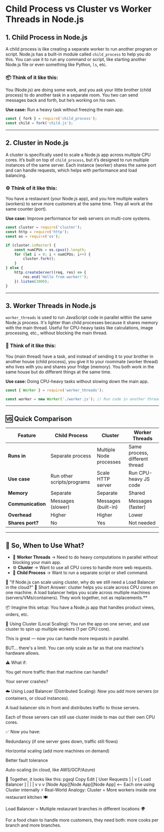 # Child Process vs Cluster vs Worker Threads in Node.js

## 1. Child Process in Node.js
A child process is like creating a separate worker to run another program or script. Node.js has a built-in module called `child_process` to help you do this. You can use it to run any command or script, like starting another Node.js file or even something like Python, `ls`, etc.

### 📦 Think of it like this:
You (Node.js) are doing some work, and you ask your little brother (child process) to do another task in a separate room. You two can send messages back and forth, but he’s working on his own.

**Use case:** Run a heavy task without freezing the main app.

```javascript
const { fork } = require('child_process');
const child = fork('child.js');
```

---

## 2. Cluster in Node.js
A cluster is specifically used to scale a Node.js app across multiple CPU cores. It’s built on top of `child_process`, but it’s designed to run multiple instances of the same server. Each instance (worker) shares the same port and can handle requests, which helps with performance and load balancing.

### ⚙️ Think of it like this:
You have a restaurant (your Node.js app), and you hire multiple waiters (workers) to serve more customers at the same time. They all work at the same counter (port).

**Use case:** Improve performance for web servers on multi-core systems.

```javascript
const cluster = require('cluster');
const http = require('http');
const os = require('os');

if (cluster.isMaster) {
    const numCPUs = os.cpus().length;
    for (let i = 0; i < numCPUs; i++) {
        cluster.fork();
    }
} else {
    http.createServer((req, res) => {
        res.end('Hello from worker!');
    }).listen(3000);
}
```

---

## 3. Worker Threads in Node.js
`worker_threads` is used to run JavaScript code in parallel within the same Node.js process. It's lighter than child processes because it shares memory with the main thread. Useful for CPU-heavy tasks like calculations, image processing, etc., without blocking the main thread.

### 🧠 Think of it like this:
You (main thread) have a task, and instead of sending it to your brother in another house (child process), you give it to your roommate (worker thread) who lives with you and shares your fridge (memory). You both work in the same house but do different things at the same time.

**Use case:** Doing CPU-heavy tasks without slowing down the main app.

```javascript
const { Worker } = require('worker_threads');

const worker = new Worker('./worker.js'); // Run code in another thread
```

---

## 🆚 Quick Comparison

| Feature         | Child Process         | Cluster                  | Worker Threads          |
|------------------|-----------------------|--------------------------|-------------------------|
| **Runs in**      | Separate process      | Multiple Node processes  | Same process, different thread |
| **Use case**     | Run other scripts/programs | Scale HTTP server       | Run CPU-heavy JS code   |
| **Memory**       | Separate              | Separate                 | Shared                  |
| **Communication**| Messages (slower)     | Messages (built-in)      | Messages (faster)       |
| **Overhead**     | Higher                | Higher                   | Lower                   |
| **Shares port?** | No                    | Yes                      | Not needed              |

---

## 🤔 So, When to Use What?

- 🧮 **Worker Threads** → Need to do heavy computations in parallel without blocking your main app.
- ⚙️ **Cluster** → Want to use all CPU cores to handle more web requests.
- 🧾 **Child Process** → Want to run a separate script or shell command.


🧠 "If Node.js can scale using cluster, why do we still need a Load Balancer in the cloud?"
🧭 Short Answer:
cluster helps you scale across CPU cores on one machine.
A load balancer helps you scale across multiple machines (servers/VMs/containers).
They work together, not as replacements.**

📦 Imagine this setup:
You have a Node.js app that handles product views, orders, etc.

🧰 Using Cluster (Local Scaling):
You run the app on one server, and use cluster to spin up multiple workers (1 per CPU core).

This is great — now you can handle more requests in parallel.

BUT… there's a limit. You can only scale as far as that one machine's hardware allows.

⚠️ What if:

You get more traffic than that machine can handle?

Your server crashes?

☁️ Using Load Balancer (Distributed Scaling):
Now you add more servers (or containers, or cloud instances).

A load balancer sits in front and distributes traffic to those servers.

Each of those servers can still use cluster inside to max out their own CPU cores.

✅ Now you have:

Redundancy (if one server goes down, traffic still flows)

Horizontal scaling (add more machines on demand)

Better fault tolerance

Auto-scaling (in cloud, like AWS/GCP/Azure)

🔁 Together, it looks like this:
pgsql
Copy
Edit
[ User Requests ]
       |
       v
[ Load Balancer ]
   |     |     |
   v     v     v
[Node App][Node App][Node App]  <-- Each one using Cluster internally
⚡ Real-World Analogy:
Cluster = More workers inside one restaurant kitchen 🍽️

Load Balancer = Multiple restaurant branches in different locations 🌍

For a food chain to handle more customers, they need both: more cooks per branch and more branches.



